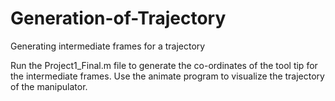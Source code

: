 # Generation-of-Trajectory
Generating intermediate frames for a trajectory

Run the Project1_Final.m file to generate the co-ordinates of the tool tip for the intermediate frames.
Use the animate program to visualize the trajectory of the manipulator.

